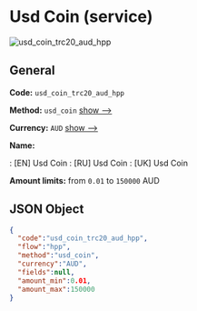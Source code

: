 
# Usd Coin (service) 
![usd_coin_trc20_aud_hpp](https://static.openfintech.io/payment_methods/usd_coin_trc20_aud_hpp/logo.svg?w=400&c=v0.59.26#w200)  

## General 
 
**Code:** `usd_coin_trc20_aud_hpp` 
 
**Method:** `usd_coin` 
 [show -->](/payment-methods/usd_coin/) 
 
**Currency:** `AUD` [show -->](/currencies/AUD/) 
 
**Name:** 
 
:	[EN] Usd Coin 
:	[RU] Usd Coin 
:	[UK] Usd Coin 
 
**Amount limits:** from `0.01` to `150000` AUD 

## JSON Object 

```json
{
  "code":"usd_coin_trc20_aud_hpp",
  "flow":"hpp",
  "method":"usd_coin",
  "currency":"AUD",
  "fields":null,
  "amount_min":0.01,
  "amount_max":150000
}
```  
